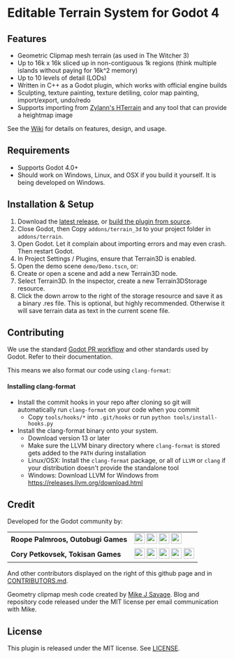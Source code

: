 # Editable Terrain System for Godot 4

## Features
* Geometric Clipmap mesh terrain (as used in The Witcher 3)
* Up to 16k x 16k sliced up in non-contiguous 1k regions (think multiple islands without paying for 16k^2 memory)
* Up to 10 levels of detail (LODs)
* Written in C++ as a Godot plugin, which works with official engine builds
* Sculpting, texture painting, texture detiling, color map painting, import/export, undo/redo
* Supports importing from [Zylann's HTerrain](https://github.com/Zylann/godot_heightmap_plugin/) and any tool that can provide a heightmap image

See the [Wiki](https://github.com/outobugi/GDExtensionTerrain/wiki) for details on features, design, and usage.

## Requirements
* Supports Godot 4.0+
* Should work on Windows, Linux, and OSX if you build it yourself. It is being developed on Windows.

## Installation & Setup

1. Download the [latest release](https://github.com/outobugi/GDExtensionTerrain/releases), or [build the plugin from source](https://github.com/outobugi/GDExtensionTerrain/wiki/Building-From-Source).
2. Close Godot, then Copy `addons/terrain_3d` to your project folder in `addons/terrain`.
3. Open Godot. Let it complain about importing errors and may even crash. Then restart Godot.
4. In Project Settings / Plugins, ensure that Terrain3D is enabled.
5. Open the demo scene `demo/Demo.tscn`, or:
6. Create or open a scene and add a new Terrain3D node.
7. Select Terrain3D. In the inspector, create a new Terrain3DStorage resource.
8. Click the down arrow to the right of the storage resource and save it as a binary .res file. This is optional, but highly recommended. Otherwise it will save terrain data as text in the current scene file.


## Contributing
We use the standard [Godot PR workflow](https://docs.godotengine.org/en/stable/contributing/workflow/pr_workflow.html) and other standards used by Godot. Refer to their documentation.

This means we also format our code using `clang-format`:

#### Installing clang-format
* Install the commit hooks in your repo after cloning so git will automatically run `clang-format` on your code when you commit
	* Copy `tools/hooks/*` into `.git/hooks` or run `python tools/install-hooks.py`
* Install the clang-format binary onto your system.
	* Download version 13 or later
	* Make sure the LLVM binary directory where `clang-format` is stored gets added to the `PATH` during installation
	* Linux/OSX: Install the `clang-format` package, or all of `LLVM` or `clang` if your distribution doesn't provide the standalone tool
	* Windows: Download LLVM for Windows from <https://releases.llvm.org/download.html>


## Credit
Developed for the Godot community by:

|||
|--|--|
|**Roope Palmroos, Outobugi Games** | [<img src="https://github.com/dmhendricks/signature-social-icons/blob/master/icons/round-flat-filled/35px/twitter.png?raw=true" width="24"/>](https://twitter.com/outobugi) [<img src="https://github.com/dmhendricks/signature-social-icons/blob/master/icons/round-flat-filled/35px/github.png?raw=true" width="24"/>](https://github.com/outobugi) [<img src="https://github.com/dmhendricks/signature-social-icons/blob/master/icons/round-flat-filled/35px/www.png?raw=true" width="24"/>](https://outobugi.com/) [<img src="https://github.com/dmhendricks/signature-social-icons/blob/master/icons/round-flat-filled/35px/youtube.png?raw=true" width="24"/>](https://www.youtube.com/@vibelius)|
|**Cory Petkovsek, Tokisan Games** | [<img src="https://github.com/dmhendricks/signature-social-icons/blob/master/icons/round-flat-filled/35px/twitter.png?raw=true" width="24"/>](https://twitter.com/TokisanGames) [<img src="https://github.com/dmhendricks/signature-social-icons/blob/master/icons/round-flat-filled/35px/github.png?raw=true" width="24"/>](https://github.com/TokisanGames) [<img src="https://github.com/dmhendricks/signature-social-icons/blob/master/icons/round-flat-filled/35px/www.png?raw=true" width="24"/>](https://tokisan.com/) [<img src="https://github.com/dmhendricks/signature-social-icons/blob/master/icons/round-flat-filled/35px/discord.png?raw=true" width="24"/>](https://tokisan.com/discord) [<img src="https://github.com/dmhendricks/signature-social-icons/blob/master/icons/round-flat-filled/35px/youtube.png?raw=true" width="24"/>](https://www.youtube.com/@TokisanGames)|

And other contributors displayed on the right of this github page and in [CONTRIBUTORS.md](https://github.com/outobugi/GDExtensionTerrain/blob/main/CONTRIBUTORS.md).

Geometry clipmap mesh code created by [Mike J Savage](https://mikejsavage.co.uk/blog/geometry-clipmaps.html). Blog and repository code released under the MIT license per email communication with Mike.


## License

This plugin is released under the MIT license. See [LICENSE](https://github.com/outobugi/GDExtensionTerrain/blob/main/LICENSE).

